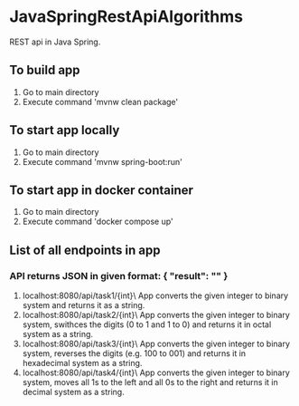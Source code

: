 # JavaSpringRestApiAlgorithms
REST api in Java Spring.

## To build app
1. Go to main directory
2. Execute command 'mvnw clean package'

## To start app locally
1. Go to main directory
2. Execute command 'mvnw spring-boot:run'

## To start app in docker container
1. Go to main directory
2. Execute command 'docker compose up'

## List of all endpoints in app
### API returns JSON in given format: { "result": "" }
1. localhost:8080/api/task1/{int}\ App converts the given integer to binary system and returns it as a string.
2. localhost:8080/api/task2/{int}\ App converts the given integer to binary system, swithces the digits (0 to 1 and 1 to 0) and returns it in octal system as a string.
3. localhost:8080/api/task3/{int}\ App converts the given integer to binary system, reverses the digits (e.g. 100 to 001) and returns it in hexadecimal system as a string.
4. localhost:8080/api/task4/{int}\ App converts the given integer to binary system, moves all 1s to the left and all 0s to the right and returns it in decimal system as a string.
